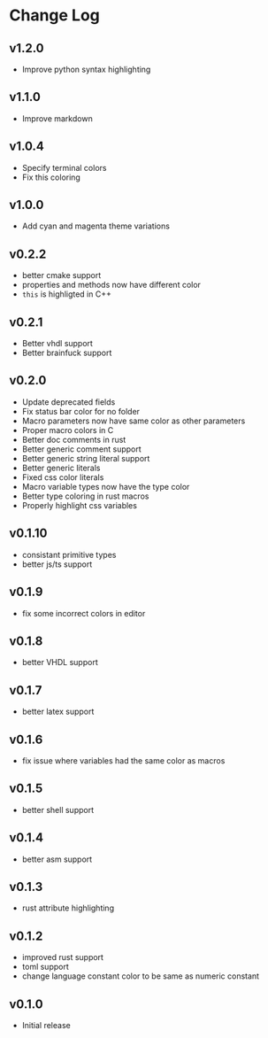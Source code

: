 # Change Log

## v1.2.0
- Improve python syntax highlighting

## v1.1.0
- Improve markdown

## v1.0.4
- Specify terminal colors
- Fix this coloring

## v1.0.0
- Add cyan and magenta theme variations

## v0.2.2
- better cmake support
- properties and methods now have different color
- `this` is highligted in C++

## v0.2.1
- Better vhdl support
- Better brainfuck support

## v0.2.0
- Update deprecated fields
- Fix status bar color for no folder
- Macro parameters now have same color as other parameters
- Proper macro colors in C
- Better doc comments in rust
- Better generic comment support
- Better generic string literal support
- Better generic literals
- Fixed css color literals
- Macro variable types now have the type color
- Better type coloring in rust macros
- Properly highlight css variables

## v0.1.10
- consistant primitive types
- better js/ts support

## v0.1.9
- fix some incorrect colors in editor

## v0.1.8
- better VHDL support

## v0.1.7
- better latex support

## v0.1.6
- fix issue where variables had the same color as macros

## v0.1.5
- better shell support

## v0.1.4
- better asm support

## v0.1.3
- rust attribute highlighting

## v0.1.2
- improved rust support
- toml support
- change language constant color to be same as numeric constant

## v0.1.0
- Initial release
